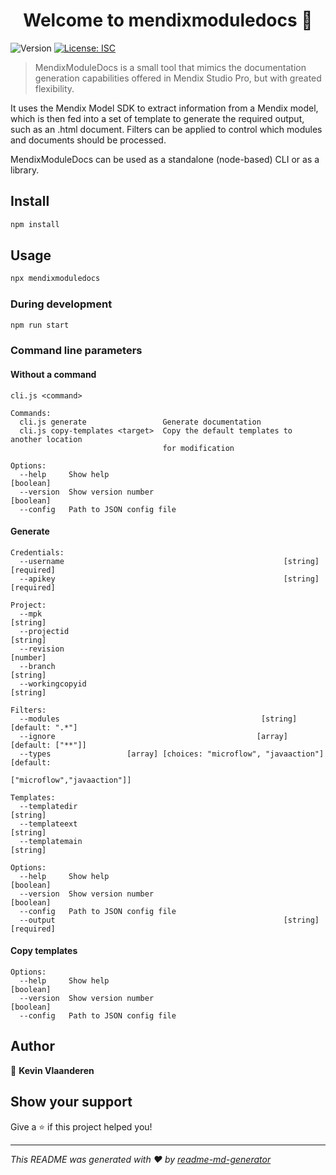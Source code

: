 <h1 align="center">Welcome to mendixmoduledocs 👋</h1>
<p>
  <img alt="Version" src="https://img.shields.io/badge/version-1.0.0-blue.svg?cacheSeconds=2592000" />
  <a href="#" target="_blank">
    <img alt="License: ISC" src="https://img.shields.io/badge/License-ISC-yellow.svg" />
  </a>
</p>

> MendixModuleDocs is a small tool that mimics the documentation generation capabilities offered in Mendix Studio Pro, but with greated flexibility.

It uses the Mendix Model SDK to extract information from a Mendix model, which is then fed into a set of template to generate the required output, such as an .html document.
Filters can be applied to control which modules and documents should be processed.

MendixModuleDocs can be used as a standalone (node-based) CLI or as a library.

## Install

```sh
npm install
```

## Usage

```sh
npx mendixmoduledocs
```

### During development
```sh
npm run start
```

### Command line parameters

#### Without a command

```
cli.js <command>

Commands:
  cli.js generate                 Generate documentation
  cli.js copy-templates <target>  Copy the default templates to another location
                                  for modification

Options:
  --help     Show help                                                 [boolean]
  --version  Show version number                                       [boolean]
  --config   Path to JSON config file
```

#### Generate

```
Credentials:
  --username                                                 [string] [required]
  --apikey                                                   [string] [required]

Project:
  --mpk                                                                 [string]
  --projectid                                                           [string]
  --revision                                                            [number]
  --branch                                                              [string]
  --workingcopyid                                                       [string]

Filters:
  --modules                                             [string] [default: ".*"]
  --ignore                                             [array] [default: ["**"]]
  --types                 [array] [choices: "microflow", "javaaction"] [default:
                                                     ["microflow","javaaction"]]

Templates:
  --templatedir                                                         [string]
  --templateext                                                         [string]
  --templatemain                                                        [string]

Options:
  --help     Show help                                                 [boolean]
  --version  Show version number                                       [boolean]
  --config   Path to JSON config file
  --output                                                   [string] [required]
```

#### Copy templates

```
Options:
  --help     Show help                                                 [boolean]
  --version  Show version number                                       [boolean]
  --config   Path to JSON config file
```


## Author

👤 **Kevin Vlaanderen**


## Show your support

Give a ⭐️ if this project helped you!

***
_This README was generated with ❤️ by [readme-md-generator](https://github.com/kefranabg/readme-md-generator)_
